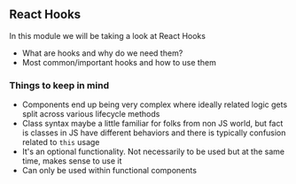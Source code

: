 ## React Hooks
In this module we will be taking a look at React Hooks
- What are hooks and why do we need them?
- Most common/important hooks and how to use them

### Things to keep in mind
- Components end up being very complex where ideally related logic gets split across various lifecycle methods
- Class syntax maybe a little familiar for folks from non JS world, but fact is classes in JS have different behaviors and there is 
typically confusion related to `this` usage
- It's an optional functionality. Not necessarily to be used but at the same time, makes sense to use it
- Can only be used within functional components
